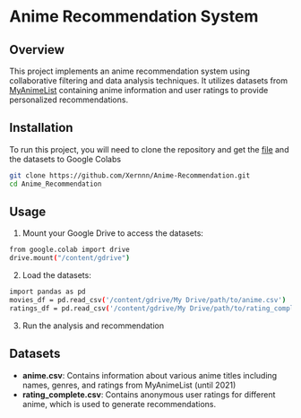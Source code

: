 # Anime Recommendation System

## Overview

This project implements an anime recommendation system using collaborative filtering and data analysis techniques. It utilizes datasets from [MyAnimeList](https://myanimelist.net/) containing anime information and user ratings to provide personalized recommendations.

## Installation

To run this project, you will need to clone the repository and get the [file](https://github.com/Xernnn/Anime-Recommendation/Anime_Recommendation.ipynb) and the datasets to Google Colabs

```bash
git clone https://github.com/Xernnn/Anime-Recommendation.git
cd Anime_Recommendation
```

## Usage

1. Mount your Google Drive to access the datasets:
```bash
from google.colab import drive
drive.mount("/content/gdrive")
```

2. Load the datasets:

```bash
import pandas as pd
movies_df = pd.read_csv('/content/gdrive/My Drive/path/to/anime.csv')
ratings_df = pd.read_csv('/content/gdrive/My Drive/path/to/rating_complete.csv')
```

3. Run the analysis and recommendation

## Datasets

- **anime.csv**: Contains information about various anime titles including names, genres, and ratings from MyAnimeList (until 2021)
- **rating_complete.csv**: Contains anonymous user ratings for different anime, which is used to generate recommendations.
